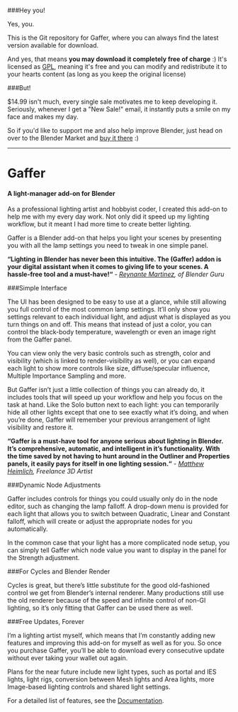 ###Hey you!

Yes, you.

This is the Git repository for Gaffer, where you can always find the latest version available for download.

And yes, that means **you may download it completely free of charge** :) It's licensed as [GPL], meaning it's free and you can modify and redistribute it to your hearts content (as long as you keep the original license)

###But!

$14.99 isn't much, every single sale motivates me to keep developing it. Seriously, whenever I get a "New Sale!" email, it instantly puts a smile on my face and makes my day.

So if you'd like to support me and also help improve Blender, just head on over to the Blender Market and [buy it there] :)

---

Gaffer
=========
#### A light-manager add-on for Blender

As a professional lighting artist and hobbyist coder, I created this add-on to help me with my every day work. Not only did it speed up my lighting workflow, but it meant I had more time to create better lighting.

Gaffer is a Blender add-on that helps you light your scenes by presenting you with all the lamp settings you need to tweak in one simple panel.

**“Lighting in Blender has never been this intuitive. The (Gaffer) addon is your digital assistant when it comes to giving life to your scenes. A hassle-free tool and a must-have!“** - *[Reynante Martinez], of Blender Guru*

###Simple Interface

The UI has been designed to be easy to use at a glance, while still allowing you full control of the most common lamp settings. It’ll only show you settings relevant to each individual light, and adjust what is displayed as you turn things on and off. This means that instead of just a color, you can control the black-body temperature, wavelength or even an image right from the Gaffer panel.

You can view only the very basic controls such as strength, color and visibility (which is linked to render-visibility as well), or you can expand each light to show more controls like size, diffuse/specular influence, Multiple Importance Sampling and more.

But Gaffer isn’t just a little collection of things you can already do, it includes tools that will speed up your workflow and help you focus on the task at hand. Like the Solo button next to each light: you can temporarily hide all other lights except that one to see exactly what it’s doing, and when you’re done, Gaffer will remember your previous arrangement of light visibility and restore it.

**“Gaffer is a must-have tool for anyone serious about lighting in Blender. It’s comprehensive, automatic, and intelligent in it’s functionality. With the time saved by not having to hunt around in the Outliner and Properties panels, it easily pays for itself in one lighting session.“** - *[Matthew Heimlich], Freelance 3D Artist*

###Dynamic Node Adjustments

Gaffer includes controls for things you could usually only do in the node editor, such as changing the lamp falloff. A drop-down menu is provided for each light that allows you to switch between Quadratic, Linear and Constant falloff, which will create or adjust the appropriate nodes for you automatically.

In the common case that your light has a more complicated node setup, you can simply tell Gaffer which node value you want to display in the panel for the Strength adjustment.

###For Cycles and Blender Render

Cycles is great, but there’s little substitute for the good old-fashioned control we get from Blender’s internal renderer. Many productions still use the old renderer because of the speed and infinite control of non-GI lighting, so it’s only fitting that Gaffer can be used there as well.

###Free Updates, Forever

I’m a lighting artist myself, which means that I’m constantly adding new features and improving this add-on for myself as well as for you. So once you purchase Gaffer, you’ll be able to download every consecutive update without ever taking your wallet out again.

Plans for the near future include new light types, such as portal and IES lights, light rigs, conversion between Mesh lights and Area lights, more Image-based lighting controls and shared light settings.

For a detailed list of features, see the [Documentation].

[GPL]:http://www.gnu.org/copyleft/gpl.html
[buy it there]:http://cgcookiemarkets.com/blender/all-products/gaffer-light-manager/
[Reynante Martinez]:http://www.reynantemartinez.com/
[Matthew Heimlich]:http://cgcookie.com/blender/author/matt-heimlich/
[Documentation]:http://cgcookiemarkets.com/blender/all-products/gaffer-light-manager/?view=docs
